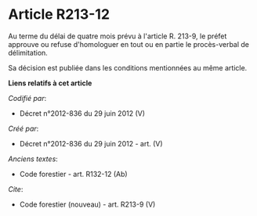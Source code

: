 # Article R213-12

Au terme du délai de quatre mois prévu à l'article R. 213-9, le préfet approuve ou refuse d'homologuer en tout ou en partie
le procès-verbal de délimitation.

Sa décision est publiée dans les conditions mentionnées au même article.

**Liens relatifs à cet article**

_Codifié par_:

  - Décret n°2012-836 du 29 juin 2012 (V)

_Créé par_:

  - Décret n°2012-836 du 29 juin 2012 - art. (V)

_Anciens textes_:

  - Code forestier - art. R132-12 (Ab)

_Cite_:

  - Code forestier (nouveau) - art. R213-9 (V)
